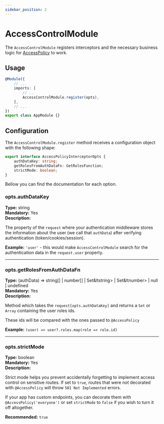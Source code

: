 ```yaml
---
sidebar_position: 2
---
```


# AccessControlModule

The `AccessControlModule` registers interceptors and the necessary business logic for [AccessPolicy](./access-policy) to work.

## Usage

```ts title=app.module.ts
@Module({
    // ...
    imports: [
        // ..
        AccessControlModule.register(opts),
    ],
    // ...
})
export class AppModule {}
```

## Configuration

The `AccessControlModule.register` method receives a configuration object with the following shape:

```ts
export interface AccessPolicyInterceptorOpts {
    authDataKey: string;
    getRolesFromAuthDataFn: GetRolesFunction;
    strictMode: boolean;
}
```

Bellow you can find the documentation for each option.

### opts.authDataKey

**Type:** string <br/>
**Mandatory:** Yes<br/>
**Description:**

The property of the `request` where your authentication middleware stores the information about the user (we call that `authData`) after verifying authentication (token/cookies/session).

**Example:** `'user'` - this would make `AccessControlModule` search for the authentication data in the `request.user` property.

<hr/>

### opts.getRolesFromAuthDataFn

**Type:** (authData) => string[] | number[] | Set&ltstring> | Set&ltnumber> | null | undefined <br/>
**Mandatory:** Yes<br/>
**Description:**

Method which takes the `request[opts.authDataKey]` and returns a `Set` or `Array` containing the user roles ids.

These ids will be compared with the ones passed to `@AccessPolicy`

**Example:** `(user) => user?.roles.map(role => role.id)`

<hr/>

### opts.strictMode

**Type:** boolean <br/>
**Mandatory:** Yes<br/>
**Description:**

Strict mode helps you prevent accidentally forgetting to implement access control on sensitive routes. If set to `true`, routes that were not decorated with `@AccessPolicy` will throw `501 Not Implemented` errors.

If your app has custom endpoints, you can decorate them with `@AccessPolicy('everyone')` or set `strictMode` to `false` if you wish to turn it off altogether.

**Recommended:** `true`
